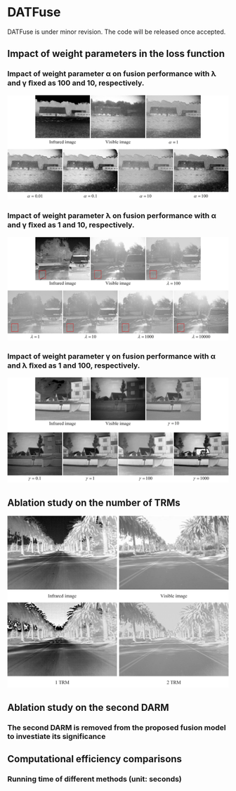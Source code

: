 # DATFuse
DATFuse is under minor revision. The code will be released once accepted.


## Impact of weight parameters in the loss function

### Impact of weight parameter α on fusion performance with λ and γ ﬁxed as 100 and 10, respectively. 
![Image text](https://github.com/tthinking/DATFuse/blob/main/imgs/alpha.jpg)

### Impact of weight parameter λ on fusion performance with α and γ ﬁxed as 1 and 10, respectively.
![Image text](https://github.com/tthinking/DATFuse/blob/main/imgs/lambda.jpg)

### Impact of weight parameter γ on fusion performance with α and λ ﬁxed as 1 and 100, respectively.
![Image text](https://github.com/tthinking/DATFuse/blob/main/imgs/gamma.jpg)


## Ablation study on the number of TRMs
![Image text](https://github.com/tthinking/DATFuse/blob/main/imgs/ablationTRM.jpg)

## Ablation study on the second DARM
### The second DARM is removed from the proposed fusion model to investiate its significance 

## Computational efficiency comparisons

### Running time of different methods (unit: seconds)


